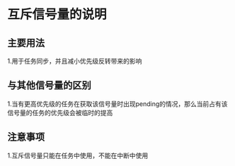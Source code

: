 
# 互斥信号量的说明
## 主要用法
1.用于任务同步，并且减小优先级反转带来的影响
## 与其他信号量的区别
1.当有更高优先级的任务在获取该信号量时出现pending的情况，那么当前占有该信号量的任务的优先级会被临时的提高
## 注意事项
1.互斥信号量只能在任务中使用，不能在中断中使用
